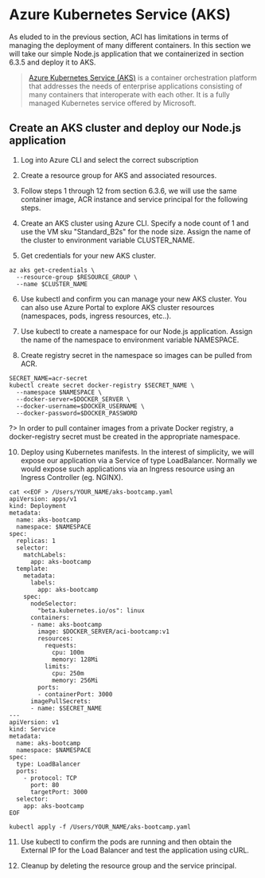 # Azure Kubernetes Service (AKS)

As eluded to in the previous section, ACI has limitations in terms of managing the deployment of many different containers. In this section we will take our simple Node.js application that we containerized in section 6.3.5 and deploy it to AKS.

> [Azure Kubernetes Service (AKS)](https://azure.microsoft.com/en-ca/services/kubernetes-service/) is a container orchestration platform that addresses the needs of enterprise applications consisting of many containers that interoperate with each other. It is a fully managed Kubernetes service offered by Microsoft.

## Create an AKS cluster and deploy our Node.js application

1. Log into Azure CLI and select the correct subscription

2. Create a resource group for AKS and associated resources.

3. Follow steps 1 through 12 from section 6.3.6, we will use the same container image, ACR instance and service principal for the following steps.

4. Create an AKS cluster using Azure CLI. Specify a node count of 1 and use the VM sku "Standard_B2s" for the node size. Assign the name of the cluster to environment variable CLUSTER_NAME.

5. Get credentials for your new AKS cluster.

```
az aks get-credentials \
  --resource-group $RESOURCE_GROUP \
  --name $CLUSTER_NAME
```

6. Use kubectl and confirm you can manage your new AKS cluster. You can also use Azure Portal to explore AKS cluster resources (namespaces, pods, ingress resources, etc..).

7. Use kubectl to create a namespace for our Node.js application. Assign the name of the namespace to environment variable NAMESPACE.

8. Create registry secret in the namespace so images can be pulled from ACR.

```
SECRET_NAME=acr-secret
kubectl create secret docker-registry $SECRET_NAME \
  --namespace $NAMESPACE \
  --docker-server=$DOCKER_SERVER \
  --docker-username=$DOCKER_USERNAME \
  --docker-password=$DOCKER_PASSWORD
```

?> In order to pull container images from a private Docker registry, a docker-registry secret must be created in the appropriate namespace.

10. Deploy using Kubernetes manifests. In the interest of simplicity, we will expose our application via a Service of type LoadBalancer. Normally we would expose such applications via an Ingress resource using an Ingress Controller (eg. NGINX).

```
cat <<EOF > /Users/YOUR_NAME/aks-bootcamp.yaml
apiVersion: apps/v1
kind: Deployment
metadata:
  name: aks-bootcamp
  namespace: $NAMESPACE
spec:
  replicas: 1
  selector:
    matchLabels:
      app: aks-bootcamp
  template:
    metadata:
      labels:
        app: aks-bootcamp
    spec:
      nodeSelector:
        "beta.kubernetes.io/os": linux
      containers:
      - name: aks-bootcamp
        image: $DOCKER_SERVER/aci-bootcamp:v1
        resources:
          requests:
            cpu: 100m
            memory: 128Mi
          limits:
            cpu: 250m
            memory: 256Mi
        ports:
        - containerPort: 3000
      imagePullSecrets:
      - name: $SECRET_NAME
---
apiVersion: v1
kind: Service
metadata:
  name: aks-bootcamp
  namespace: $NAMESPACE
spec:
  type: LoadBalancer
  ports:
    - protocol: TCP
      port: 80
      targetPort: 3000
  selector:
    app: aks-bootcamp
EOF
```

```
kubectl apply -f /Users/YOUR_NAME/aks-bootcamp.yaml
```

11. Use kubectl to confirm the pods are running and then obtain the External IP for the Load Balancer and test the application using cURL.

12. Cleanup by deleting the resource group and the service principal.